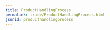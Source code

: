 ```yaml
---
title: ProductHandlingProcess
permalink: trade/ProductHandlingProcess.html
jsonid: producthandlingprocess
---
```

